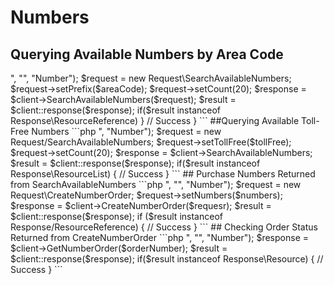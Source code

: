 Numbers
=======

## Querying Available Numbers by Area Code 

<?php
use CallFire\Api\Rest\Request;
use CallFire\Api\Rest\Response;
require 'vendor/autoload.php';

$client = CallFire\Api\Client::Rest("<api-login>", "<api-password>", "Number");

$request = new Request\SearchAvailableNumbers;
$request->setPrefix($areaCode);
$request->setCount(20);

$response = $client->SearchAvailableNumbers($request);
$result = $client::response($response);
if($result instanceof Response\ResourceReference) }
	// Success
}
```

##Querying Available Toll-Free Numbers

```php
<?php
use CallFire\Api\Rest\Request;
use CallFire\Api\Rest\Response;
require 'vendor/autoload.php';

$client = CallFire\Api\Client::Rest("<api-login", "<api-password>", "Number");

$request = new Request/SearchAvailableNumbers;
$request->setTollFree($tollFree);
$request->setCount(20);

$response = $client->SearchAvailableNumbers;
$result = $client::response($response);
if($result instanceof Response\ResourceList) {
	// Success
}
```

## Purchase Numbers Returned from SearchAvailableNumbers

```php
<?php
use CallFire\Api\Rest\Request;
use CallFire\Api\Rest\Response;
require 'vendor/autoload.php';

$client = CallFire\Api\Client::Rest("<api-login>", "<api-password>", "Number");

$request = new Request\CreateNumberOrder;
$request->setNumbers($numbers);

$response = $client->CreateNumberOrder($requesr);
$result = $client::response($response);

if ($result instanceof Response/ResourceReference) {
	// Success
}
```

## Checking Order Status Returned from CreateNumberOrder

```php
<?php
use CallFire\Api\Rest\Request;
use CallFire\Api\Rest\Response;
require 'vendor\autoload.php';

$client = CallFire\Api\Client::Rest("<api-login>", "<api-password>", "Number");

$response = $client->GetNumberOrder($orderNumber);
$result = $client::response($response);
if($result instanceof Response\Resource) {
	// Success
}
```